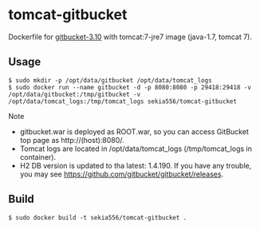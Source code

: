 # tomcat-gitbucket

Dockerfile for [gitbucket-3.10](https://github.com/gitbucket/gitbucket) with tomcat:7-jre7 image (java-1.7, tomcat 7).


## Usage

```
$ sudo mkdir -p /opt/data/gitbucket /opt/data/tomcat_logs
$ sudo docker run --name gitbucket -d -p 8080:8080 -p 29418:29418 -v /opt/data/gitbucket:/tmp/gitbucket -v /opt/data/tomcat_logs:/tmp/tomcat_logs sekia556/tomcat-gitbucket
```

Note
- gitbucket.war is deployed as ROOT.war, so you can access GitBucket top page as http://(host):8080/.
- Tomcat logs are located in /opt/data/tomcat_logs (/tmp/tomcat_logs in container).
- H2 DB version is updated to tha latest: 1.4.190. If you have any trouble, you may see https://github.com/gitbucket/gitbucket/releases.

## Build

```
$ sudo docker build -t sekia556/tomcat-gitbucket .
```

